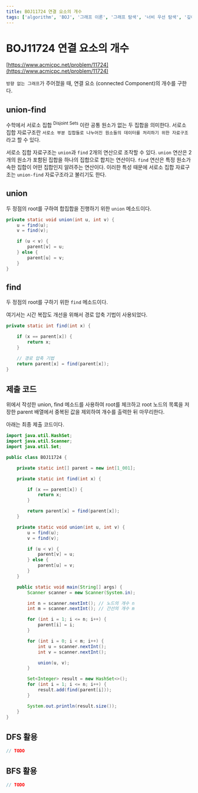 ```yaml
---
title: BOJ11724 연결 요소의 개수
tags: ['algorithm', 'BOJ', '그래프 이론', '그래프 탐색', '너비 우선 탐색', '깊이 우선 탐색', 'BFS', 'DFS', 'union-find', 'TODO']
---
```


# BOJ11724 연결 요소의 개수

[https://www.acmicpc.net/problem/11724](https://www.acmicpc.net/problem/11724)

`방향 없는 그래프`가 주어졌을 때, 연결 요소 (connected Component)의 개수를 구한다.

## union-find

수학에서 서로소 집합 <sup>Disjoint Sets</sup> 이란 공통 원소가 없는 두 집합을 의미한다. 서로소 집합 자료구조란 `서로소 부분 집합들로 나누어진 원소들의 데이터를 처리하기 위한 자료구조`라고 할 수 있다.

서로소 집합 자료구조는 `union`과 `find` 2개의 연산으로 조작할 수 있다. `union` 연산은 2개의 원소가 포함된 집합을 하나의 집합으로 합치는 연산이다. `find` 연산은 특정 원소가 속한 집합이 어떤 집합인지 알려주는 연산이다. 이러한 특성 때문에 서로소 집합 자료구조는 `union-find` 자료구조라고 불리기도 한다.

## union

두 정점의 root를 구하여 합집합을 진행하기 위한 `union` 메소드이다.

```java
private static void union(int u, int v) {
    u = find(u);
    v = find(v);

    if (u < v) {
        parent[v] = u;
    } else {
        parent[u] = v;
    }
}
```

## find

두 정점의 root를 구하기 위한 `find` 메소드이다.

여기서는 시간 복잡도 개선을 위해서 경로 압축 기법이 사용되었다.

```java
private static int find(int x) {

    if (x == parent[x]) {
        return x;
    }

    // 경로 압축 기법
    return parent[x] = find(parent[x]);
}
```

## 제출 코드

위에서 작성한 union, find 메소드를 사용하여 root를 체크하고 root 노드의 목록을 저장한 parent 배열에서 중복된 값을 제외하여 개수를 출력한 뒤 마무리한다.

아래는 최종 제출 코드이다.

```java
import java.util.HashSet;
import java.util.Scanner;
import java.util.Set;

public class BOJ11724 {

    private static int[] parent = new int[1_001];

    private static int find(int x) {

        if (x == parent[x]) {
            return x;
        }

        return parent[x] = find(parent[x]);
    }

    private static void union(int u, int v) {
        u = find(u);
        v = find(v);

        if (u < v) {
            parent[v] = u;
        } else {
            parent[u] = v;
        }
    }

    public static void main(String[] args) {
        Scanner scanner = new Scanner(System.in);

        int n = scanner.nextInt(); // 노드의 개수 n
        int m = scanner.nextInt(); // 간선의 개수 m

        for (int i = 1; i <= n; i++) {
            parent[i] = i;
        }

        for (int i = 0; i < m; i++) {
            int u = scanner.nextInt();
            int v = scanner.nextInt();

            union(u, v);
        }

        Set<Integer> result = new HashSet<>();
        for (int i = 1; i <= n; i++) {
            result.add(find(parent[i]));
        }

        System.out.println(result.size());
    }
}
```

## DFS 활용

```java
// TODO
```

## BFS 활용

```java
// TODO
```

<TagLinks />
